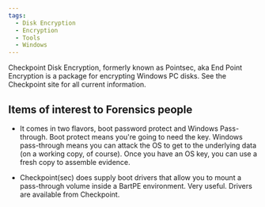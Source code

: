 ```yaml
---
tags:
  - Disk Encryption
  - Encryption
  - Tools
  - Windows
---
```

Checkpoint Disk Encryption, formerly known as Pointsec, aka End Point
Encryption is a package for encrypting Windows PC disks. See the
Checkpoint site for all current information.

## Items of interest to Forensics people

* It comes in two flavors, boot password protect and Windows
Pass-through. Boot protect means you're going to need the key. Windows
pass-through means you can attack the OS to get to the underlying data
(on a working copy, of course). Once you have an OS key, you can use a
fresh copy to assemble evidence.

* Checkpoint(sec) does supply boot drivers that allow you to mount a
pass-through volume inside a BartPE environment. Very useful. Drivers
are available from Checkpoint.
